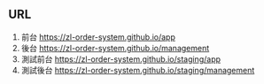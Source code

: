 ## URL
1. 前台 https://zl-order-system.github.io/app
2. 後台 https://zl-order-system.github.io/management
3. 測試前台 https://zl-order-system.github.io/staging/app
4. 測試後台 https://zl-order-system.github.io/staging/management
